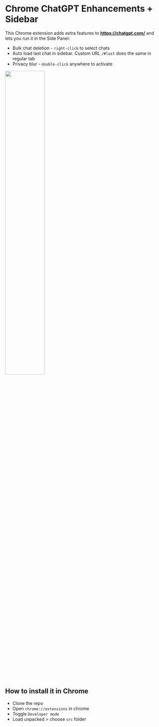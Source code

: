 # Chrome ChatGPT Enhancements + Sidebar

This Chrome extension adds extra features to **https://chatgpt.com/** and lets you run it in the Side Panel:

- Bulk chat deletion - `right-click` to select chats  
- Auto load last chat in sidebar. Custom URL `/#last` does the same in regular tab  
- Privacy blur - `double-click` anywhere to activate  

<img src="https://github.com/dpikalov/chrome-chatgpt-com/blob/main/artworks/recording.gif?raw=true" width="50%">

## How to install it in Chrome
- Clone the repo
- Open ```chrome://extensions``` in chrome
- Toggle ```Developer mode```
- Load unpacked > choose ```src``` folder
  



